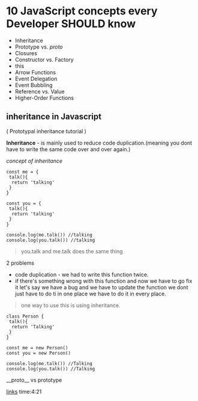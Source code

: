 # 10 JavaScript concepts every Developer SHOULD know

- Inheritance
- Prototype vs. _proto_
- Closures
- Constructor vs. Factory
- this
- Arrow Functions
- Event Delegation
- Event Bubbling
- Reference vs. Value
- Higher-Order Functions

## inheritance in Javascript

( Prototypal inheritance tutorial )

**Inheritance** - is mainly used to reduce code duplication.(meaning you dont have to write the same code over and over again.)

_concept of inheritance_

```
const me = {
 talk(){
  return 'talking'
 }
}

const you = {
 talk(){
  return 'talking'
 }
}

console.log(me.talk()) //talking
console.log(you.talk()) //talking

```

> you.talk and me.talk does the same thing

2 problems

- code duplication - we had to write this function twice.
- if there's something wrong with this function and now we have to go fix it let's say we have a bug and we have to update the function we dont just have to do ti in one place we have to do it in every place.

> one way to use this is using inheritance.

```
class Person {
 talk(){
  return 'Talking'
 }
}

const me = new Person()
const you = new Person()

console.log(me.talk()) //Talking
console.log(you.talk()) //Talking
```

\_\_proto\_\_ vs prototype



[links](https://www.youtube.com/watch?v=jnME98ckDbQ&list=PL1PqvM2UQiMoGNTaxFMSK2cih633lpFKP&index=1) time:4:21
